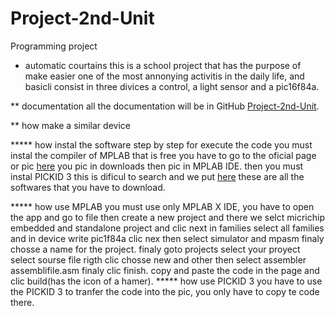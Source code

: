 # Project-2nd-Unit
Programming project 

* automatic courtains 
this is a school project that has the purpose of make easier one of the most 
annonying activitis in the daily life, and basicli consist in three divices a
control, a light sensor and a pic16f84a.

** documentation
all the documentation will be in GitHub [Project-2nd-Unit](https://github.com/ferxd380/Project-2nd-Unit.git).

** how make a similar device

***** how instal the software step by step
for execute the code you must instal the compiler of MPLAB that is free
you have to go to the oficial page or pic [here](https://www.microchip.com/mplab/mplab-x-ide)
you pic in downloads then pic in MPLAB IDE.
then you must instal PICKID 3 this is dificul to search and we put [here](https://www.microchip.com/Developmenttools/ProductDetails/PG164130) 
these are all the softwares that you have to download.

***** how use MPLAB
you must use only MPLAB X IDE, you have to open the app and go to file then create 
a new project and there we selct micrichip embedded and standalone project and clic 
next in families select all families and in device write pic1f84a clic nex then 
select simulator and mpasm finaly chosse a name for the project.
finaly goto projects select your proyect select sourse file rigth clic chosse new 
and other then select assembler assemblifile.asm finaly clic finish.
copy and paste the code in the page and clic build(has the icon of a hamer).
***** how use PICKID 3
you have to use the PICKID 3 to tranfer the code into the pic, you only have to 
copy te code there.